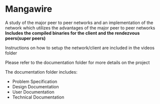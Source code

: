 Mangawire
=========

<p>A study of the major peer to peer networks and an implementation of the network which utilizes the advantages of the major peer to peer networks <strong>Includes the compiled binaries for the client and the rendezvous peers(super peers)</strong></p>

<p>Instructions on how to setup the network/client are included in the videos folder</p>

<p>Please refer to the documentation folder for more details on the project </p>

<p>The documentation folder includes:</p>
  <ul>
    <li>Problem Specification</li>
    <li>Design Documentation</li>
    <li>User Documentation</li>
    <li>Technical Documentation</li>
  </ul>

